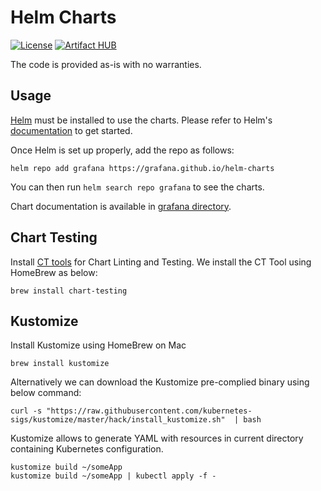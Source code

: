 # Helm Charts

[![License](https://img.shields.io/badge/License-Apache%202.0-blue.svg)](https://opensource.org/licenses/Apache-2.0)
[![Artifact HUB](https://img.shields.io/endpoint?url=https://artifacthub.io/badge/repository/grafana)](https://artifacthub.io/packages/search?repo=grafana)

The code is provided as-is with no warranties.

## Usage

[Helm](https://helm.sh) must be installed to use the charts.
Please refer to Helm's [documentation](https://helm.sh/docs/) to get started.

Once Helm is set up properly, add the repo as follows:

```console
helm repo add grafana https://grafana.github.io/helm-charts
```

You can then run `helm search repo grafana` to see the charts.

<!-- Keep full URL links to repo files because this README syncs from main to gh-pages.  -->
Chart documentation is available in [grafana directory](https://github.com/grafana/helm-charts/blob/main/charts/grafana/README.md).


## Chart Testing

Install [CT tools](https://github.com/helm/chart-testing/blob/main/README.md) for Chart Linting and Testing.
We install the CT Tool using HomeBrew as below:

    brew install chart-testing

## Kustomize

Install Kustomize using HomeBrew on Mac

    brew install kustomize

Alternatively we can download the Kustomize pre-complied binary using below command:

    curl -s "https://raw.githubusercontent.com/kubernetes-sigs/kustomize/master/hack/install_kustomize.sh"  | bash


Kustomize allows to generate YAML with resources in current directory containing Kubernetes configuration.

    kustomize build ~/someApp
    kustomize build ~/someApp | kubectl apply -f -

